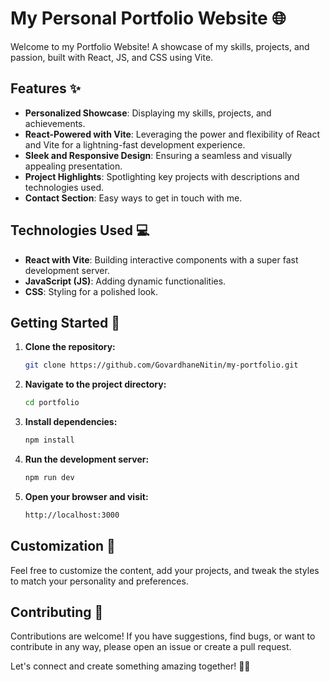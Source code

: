 # My Personal Portfolio Website 🌐

Welcome to my Portfolio Website! A showcase of my skills, projects, and passion, built with React, JS, and CSS using Vite.

## Features ✨

- **Personalized Showcase**: Displaying my skills, projects, and achievements.
- **React-Powered with Vite**: Leveraging the power and flexibility of React and Vite for a lightning-fast development experience.
- **Sleek and Responsive Design**: Ensuring a seamless and visually appealing presentation.
- **Project Highlights**: Spotlighting key projects with descriptions and technologies used.
- **Contact Section**: Easy ways to get in touch with me.

## Technologies Used 💻

- **React with Vite**: Building interactive components with a super fast development server.
- **JavaScript (JS)**: Adding dynamic functionalities.
- **CSS**: Styling for a polished look.

## Getting Started 🚀

1. **Clone the repository:**

   ```bash
   git clone https://github.com/GovardhaneNitin/my-portfolio.git
   ```

2. **Navigate to the project directory:**

   ```bash
   cd portfolio
   ```

3. **Install dependencies:**

   ```bash
   npm install
   ```

4. **Run the development server:**

   ```bash
   npm run dev
   ```

5. **Open your browser and visit:**
   ```bash
   http://localhost:3000
   ```

## Customization 🎨

Feel free to customize the content, add your projects, and tweak the styles to match your personality and preferences.

## Contributing 🤝

Contributions are welcome! If you have suggestions, find bugs, or want to contribute in any way, please open an issue or create a pull request.

Let's connect and create something amazing together! 🚀🌟
